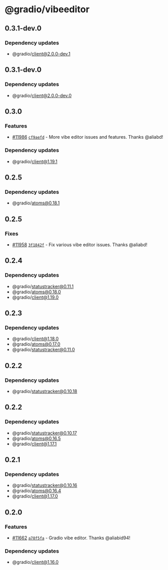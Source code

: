 # @gradio/vibeeditor

## 0.3.1-dev.0

### Dependency updates

- @gradio/client@2.0.0-dev.1

## 0.3.1-dev.0

### Dependency updates

- @gradio/client@2.0.0-dev.0

## 0.3.0

### Features

- [#11986](https://github.com/gradio-app/gradio/pull/11986) [`cf9aefd`](https://github.com/gradio-app/gradio/commit/cf9aefd0ae04ecc19bf7e69ec8d2ae4a081ef842) - More vibe editor issues and features.  Thanks @aliabd!

### Dependency updates

- @gradio/client@1.19.1

## 0.2.5

### Dependency updates

- @gradio/atoms@0.18.1

## 0.2.5

### Fixes

- [#11958](https://github.com/gradio-app/gradio/pull/11958) [`3f1842f`](https://github.com/gradio-app/gradio/commit/3f1842f4887a3d5ef721d55aa88d5254de5c7d69) - Fix various vibe editor issues.  Thanks @aliabd!

## 0.2.4

### Dependency updates

- @gradio/statustracker@0.11.1
- @gradio/atoms@0.18.0
- @gradio/client@1.19.0

## 0.2.3

### Dependency updates

- @gradio/client@1.18.0
- @gradio/atoms@0.17.0
- @gradio/statustracker@0.11.0

## 0.2.2

### Dependency updates

- @gradio/statustracker@0.10.18

## 0.2.2

### Dependency updates

- @gradio/statustracker@0.10.17
- @gradio/atoms@0.16.5
- @gradio/client@1.17.1

## 0.2.1

### Dependency updates

- @gradio/statustracker@0.10.16
- @gradio/atoms@0.16.4
- @gradio/client@1.17.0

## 0.2.0

### Features

- [#11662](https://github.com/gradio-app/gradio/pull/11662) [`a78f5fa`](https://github.com/gradio-app/gradio/commit/a78f5fa466a4b11ffaaafc5099a64df49afb6e41) - Gradio vibe editor.  Thanks @aliabid94!

### Dependency updates

- @gradio/client@1.16.0